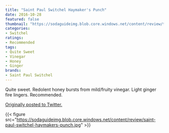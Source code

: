 ```yaml
---
title: "Saint Paul Switchel Haymaker's Punch"
date: 2016-10-28
featured: false
thumbnail: "https://sodaguideimg.blob.core.windows.net/content/review/thumbs/saint-paul-switchel-haymakers-punch.jpg"
categories:
- Switchel
ratings:
- Recommended
tags:
- Quite Sweet
- Vinegar
- Honey
- Ginger
brands:
- Saint Paul Switchel
---
```


Quite sweet. Redolent honey bursts from mild/fruity vinegar. Light ginger fire lingers. Recommended.

[Originally posted to Twitter.](https://twitter.com/Cavorter/status/792151827823337474)

{{< figure src="https://sodaguideimg.blob.core.windows.net/content/review/saint-paul-switchel-haymakers-punch.jpg" >}}
